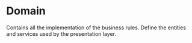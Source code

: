 # Domain

Contains all the implementation of the business rules. Define the entities and services used by the presentation layer. 
